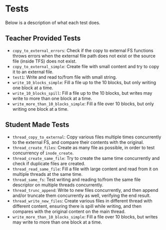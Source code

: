 # Tests

Below is a description of what each test does.

## Teacher Provided Tests

- `copy_to_external_errors`: Check if the copy to external FS functions throws
  errors when the external file path does not exist or the source file (inside TFS)
  does not exist.
- `copy_to_external_simple`: Create file with small content and try to copy it to an external file.
- `test1`: Write and read to/from file with small string.
- `write_10_blocks_simple`: Fill a file up to the 10 blocks, but only writing one block at a time.
- `write_10_blocks_spill`: Fill a file up to the 10 blocks, but writes may write to more than one block at a time.
- `write_more_than_10_blocks_simple`: Fill a file over 10 blocks, but only writing one block at a time.

## Student Made Tests

- `thread_copy_to_external`: Copy various files multiple times concurrently to the external FS,
  and compare their contents with the original.
- `thread_create_files`: Create as many file as possible, in order to test concurrency of `inode_create`.
- `thread_create_same_file`: Try to create the same time concurrently and check if duplicate files are created.
- `thread_read_same_file`: Fill a file with large content and read from it on multiple threads at the same time.
- `thread_same_fs`: Test writing and reading to/from the same file descriptor on multiple threads concurrently.
- `thread_trunc_append`: Write to new files concurrently, and then append and/or truncate them
  concurrently as well, verifying the end result.
- `thread_write_new_files`: Create various files in different thread with different content,
  ensuring there is spill while writing, and then compares with the original content on the main thread.
- `write_more_than_10_blocks_simple`: Fill a file over 10 blocks, but writes may write to more than one block at a time.
